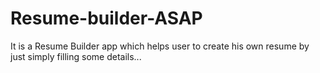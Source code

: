 # Resume-builder-ASAP

It is a Resume Builder app which helps user to create his own resume by just simply filling some details...
